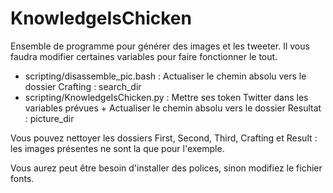 # KnowledgeIsChicken

Ensemble de programme pour générer des images et les tweeter. 
Il vous faudra modifier certaines variables pour faire fonctionner le tout. 
- scripting/disassemble_pic.bash : Actualiser le chemin absolu vers le dossier Crafting : search_dir
- scripting/KnowledgeIsChicken.py : Mettre ses token Twitter dans les variables prévues + Actualiser le chemin absolu vers le dossier Resultat : picture_dir


Vous pouvez nettoyer les dossiers First, Second, Third, Crafting et Result : les images présentes ne sont la que pour l'exemple. 

Vous aurez peut être besoin d'installer des polices, sinon modifiez le fichier fonts. 

